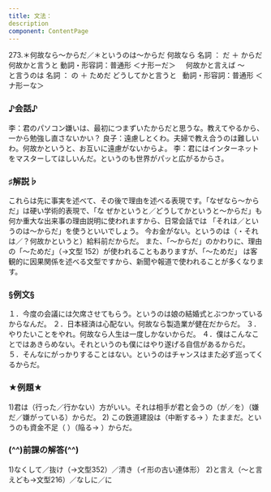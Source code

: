 ```yaml
---
title: 文法：
description
component: ContentPage
---
```



273.＊何故なら～からだ／＊というのは～からだ
何故なら 名詞 ： だ ＋ からだ
何故かと言うと 動詞・形容詞：普通形 ＜ナ形ーだ＞    
何故かと言えば ～        
と言うのは 名詞 ： の ＋ ためだ
どうしてかと言うと   動詞・形容詞：普通形 ＜ナ形ーな＞  
### ♪会話♪
李：君のパソコン嫌いは、最初につまずいたからだと思うな。教えてやるから、一から勉強し直さないかい？
良子：遠慮しとくわ。夫婦で教え合うのは難しいわ。何故かというと、お互いに遠慮がないからよ。
李：君にはインターネットをマスターしてほしいんだ。というのも世界がパッと広がるからさ。
### ♯解説♭
これらは先に事実を述べて、その後で理由を述べる表現です。「なぜなら～からだ」は硬い学術的表現で、「な ぜかというと／どうしてかというと～からだ」も何か重大な出来事の理由説明に使われますから、日常会話では 「それは／というのは～からだ」を使うといいでしょう。
今お金がない。というのは（・それは／？何故かというと）給料前だからだ。 また、「～からだ」のかわりに、理由の「～ためだ」（→文型 152）が使われることもありますが、「～ためだ」
は客観的に因果関係を述べる文型ですから、新聞や報道で使われることが多くなります。
### §例文§
１．今度の会議には欠席させてもらう。というのは娘の結婚式とぶつかっているからなんだ。
２．日本経済は心配ない。何故なら製造業が健在だからだ。
３．やりたいことをやれ。何故なら人生は一度しかないからだ。
４．僕はこんなことではあきらめない。それというのも僕にはやり遂げる自信があるからだ。
５．そんなにがっかりすることはない。というのはチャンスはまた必ず巡ってくるからだ。
### ★例題★
1)君は（行った／行かない）方がいい。それは相手が君と会うの（が／を）（嫌だ／嫌がっている）からだ。
2) この鉄道建設は（中断する→ ）たままだ。というのも資金不足（ ）（陥る→ ）からだ。
### (^^)前課の解答(^^)
1)なくして／抜け（→文型352）／清き（イ形の古い連体形）
2)と言え（～と言えども→文型216）／なしに／に
